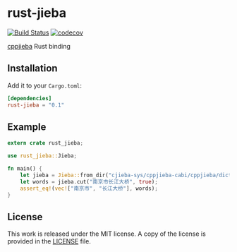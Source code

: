 # rust-jieba

[![Build Status](https://travis-ci.org/messense/rust-jieba.svg?branch=master)](https://travis-ci.org/messense/rust-jieba)
[![codecov](https://codecov.io/gh/messense/rust-jieba/branch/master/graph/badge.svg)](https://codecov.io/gh/messense/rust-jieba)

[cppjieba](https://github.com/yanyiwu/cppjieba) Rust binding

## Installation

Add it to your `Cargo.toml`:

```toml
[dependencies]
rust-jieba = "0.1"
```

## Example

```rust
extern crate rust_jieba;

use rust_jieba::Jieba;

fn main() {
    let jieba = Jieba::from_dir("cjieba-sys/cppjieba-cabi/cppjieba/dict");
    let words = jieba.cut("南京市长江大桥", true);
    assert_eq!(vec!["南京市", "长江大桥"], words);
}
```

## License

This work is released under the MIT license. A copy of the license is provided in the [LICENSE](./LICENSE) file.
